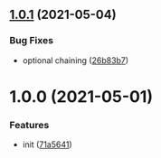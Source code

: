 ## [1.0.1](https://github.com/FrontLabsOfficial/vue-i18n-lite/compare/v1.0.0...v1.0.1) (2021-05-04)


### Bug Fixes

* optional chaining ([26b83b7](https://github.com/FrontLabsOfficial/vue-i18n-lite/commit/26b83b73bb2b54ec56a7caff353b1dd27aef35f0))



# 1.0.0 (2021-05-01)


### Features

* init ([71a5641](https://github.com/FrontLabsOfficial/vue-i18n-lite/commit/71a5641dd615887870e8b93ee7b299cd8c83a679))



